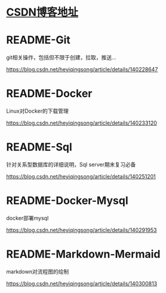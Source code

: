 # [CSDN博客地址](https://blog.csdn.net/heyiqingsong/)

# README-Git

git相关操作，包括但不限于创建，拉取，推送…

https://blog.csdn.net/heyiqingsong/article/details/140228647

# README-Docker

Linux对Docker的下载管理

https://blog.csdn.net/heyiqingsong/article/details/140233120

# README-Sql

针对关系型数据库的详细说明，Sql server期末复习必备

https://blog.csdn.net/heyiqingsong/article/details/140251201

# README-Docker-Mysql

docker部署mysql

https://blog.csdn.net/heyiqingsong/article/details/140291953

# README-Markdown-Mermaid

markdown对流程图的绘制

https://blog.csdn.net/heyiqingsong/article/details/140300813


